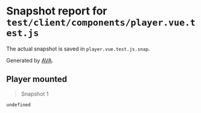 # Snapshot report for `test/client/components/player.vue.test.js`

The actual snapshot is saved in `player.vue.test.js.snap`.

Generated by [AVA](https://ava.li).

## Player mounted

> Snapshot 1

    undefined
